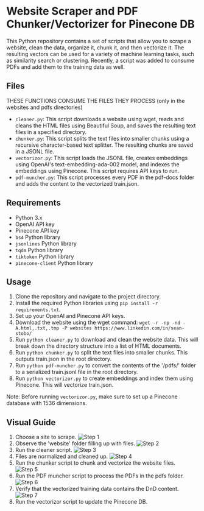 # Website Scraper and PDF Chunker/Vectorizer for Pinecone DB

This Python repository contains a set of scripts that allow you to scrape a website, clean the data, organize it, chunk it, and then vectorize it. The resulting vectors can be used for a variety of machine learning tasks, such as similarity search or clustering. Recently, a script was added to consume PDFs and add them to the training data as well.

## Files
THESE FUNCTIONS CONSUME THE FILES THEY PROCESS (only in the websites and pdfs directories)

- `cleaner.py`: This script downloads a website using wget, reads and cleans the HTML files using Beautiful Soup, and saves the resulting text files in a specified directory.
- `chunker.py`: This script splits the text files into smaller chunks using a recursive character-based text splitter. The resulting chunks are saved in a JSONL file.
- `vectorizor.py`: This script loads the JSONL file, creates embeddings using OpenAI's text-embedding-ada-002 model, and indexes the embeddings using Pinecone. This script requires API keys to run.
- `pdf-muncher.py`: This script processes every PDF in the pdf-docs folder and adds the content to the vectorized train.json.

## Requirements

- Python 3.x
- OpenAI API key
- Pinecone API key
- `bs4` Python library
- `jsonlines` Python library
- `tqdm` Python library
- `tiktoken` Python library
- `pinecone-client` Python library

## Usage

1. Clone the repository and navigate to the project directory.
2. Install the required Python libraries using `pip install -r requirements.txt`.
3. Set up your OpenAI and Pinecone API keys.
4. Download the website using the wget command:
  `wget -r -np -nd -A.html,.txt,.tmp -P websites https://www.linkedin.com/in/sean-stobo/`
5. Run `python cleaner.py` to download and clean the website data. This will break down the directory structure into a list of HTML documents.
6. Run `python chunker.py` to split the text files into smaller chunks. This outputs train.json in the root directory.
7. Run `python pdf-muncher.py` to convert the contents of the '/pdfs/' folder to a serialized train.jsonl file in the root directory.
8. Run `python vectorizor.py` to create embeddings and index them using Pinecone. This will vectorize train.json.

Note: Before running `vectorizor.py`, make sure to set up a Pinecone database with 1536 dimensions.

## Visual Guide

1. Choose a site to scrape.
  ![Step 1](data/pdf-1.png)
2. Observe the 'website' folder filling up with files.
  ![Step 2](data/pdf-2.png)
3. Run the cleaner script.
  ![Step 3](data/pdf-3.png)
4. Files are normalized and cleaned up.
  ![Step 4](data/pdf-4.png)
5. Run the chunker script to chunk and vectorize the website files.
  ![Step 5](data/pdf-5.png)
6. Run the PDF muncher script to process the PDFs in the pdfs folder.
  ![Step 6](data/pdf-muncher.png)
7. Verify that the vectorized training data contains the DnD content.
  ![Step 7](data/pdf-6.png)
8. Run the vectorizor script to update the Pinecone DB.